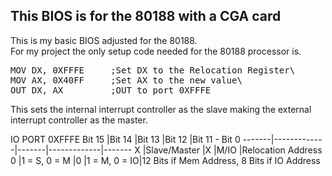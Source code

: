 ## This BIOS is for the 80188 with a CGA card

This is my basic BIOS adjusted for the 80188.\
For my project the only setup code needed for the 80188 processor is.

<pre>
MOV DX, 0XFFFE     ;Set DX to the Relocation Register\
MOV AX, 0X40FF     ;Set AX to the new value\
OUT DX, AX         ;OUT to port 0XFFFE
</pre>

This sets the internal interrupt controller as the slave making the external interrupt controller as the master.

IO PORT 0XFFFE
Bit 15 |Bit 14       |Bit 13 |Bit 12       |Bit 11 - Bit 0 
-------|-------------|-------|-------------|-------
X 	   |Slave/Master |X      |M/IO         |Relocation Address 
0      |1 = S, 0 = M |0      |1 = M, 0 = IO|12 Bits if Mem Address, 8 Bits if IO Address

